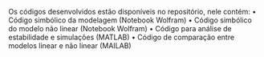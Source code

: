 Os códigos desenvolvidos estão disponíveis no repositório, nele contém:
• Código simbólico da modelagem (Notebook Wolfram)
• Código simbólico do modelo não linear (Notebook Wolfram)
• Código para análise de estabilidade e simulações (MATLAB)
• Código de comparação entre modelos linear e não linear (MAILAB)
